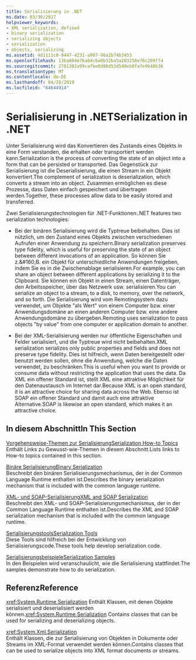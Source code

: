 ```yaml
---
title: Serialisierung in .NET
ms.date: 03/30/2017
helpviewer_keywords:
- XML serialization, defined
- binary serialization
- serializing objects
- serialization
- objects, serializing
ms.assetid: 4d1111c0-9447-4231-a997-96a2b74b3453
ms.openlocfilehash: 13ba804e76a64c6a0b32ba5a203258e76c209ff4
ms.sourcegitcommit: 2701302a99cafbe0d86d53d540eb0fa7e9b46b36
ms.translationtype: MT
ms.contentlocale: de-DE
ms.lasthandoff: 04/28/2019
ms.locfileid: "64644914"
---
```

# <a name="serialization-in-net"></a><span data-ttu-id="cbc49-102">Serialisierung in .NET</span><span class="sxs-lookup"><span data-stu-id="cbc49-102">Serialization in .NET</span></span>
<span data-ttu-id="cbc49-103">Unter Serialisierung wird das Konvertieren des Zustands eines Objekts in eine Form verstanden, die erhalten oder transportiert werden kann.</span><span class="sxs-lookup"><span data-stu-id="cbc49-103">Serialization is the process of converting the state of an object into a form that can be persisted or transported.</span></span> <span data-ttu-id="cbc49-104">Das Gegenstück zur Serialisierung ist die Deserialisierung, die einen Stream in ein Objekt konvertiert.</span><span class="sxs-lookup"><span data-stu-id="cbc49-104">The complement of serialization is deserialization, which converts a stream into an object.</span></span> <span data-ttu-id="cbc49-105">Zusammen ermöglichen es diese Prozesse, dass Daten einfach gespeichert und übertragen werden.</span><span class="sxs-lookup"><span data-stu-id="cbc49-105">Together, these processes allow data to be easily stored and transferred.</span></span>  
  
<span data-ttu-id="cbc49-106">Zwei Serialisierungstechnologien für .NET-Funktionen:</span><span class="sxs-lookup"><span data-stu-id="cbc49-106">.NET features two serialization technologies:</span></span>  
  
- <span data-ttu-id="cbc49-107">Bei der binären Serialisierung wird die Typtreue beibehalten. Dies ist nützlich, um den Zustand eines Objekts zwischen verschiedenen Aufrufen einer Anwendung zu speichern.</span><span class="sxs-lookup"><span data-stu-id="cbc49-107">Binary serialization preserves type fidelity, which is useful for preserving the state of an object between different invocations of an application.</span></span> <span data-ttu-id="cbc49-108">So können Sie z.&amp;#160;B. ein Objekt für unterschiedliche Anwendungen freigeben, indem Sie es in die Zwischenablage serialisieren.</span><span class="sxs-lookup"><span data-stu-id="cbc49-108">For example, you can share an object between different applications by serializing it to the Clipboard.</span></span> <span data-ttu-id="cbc49-109">Sie können ein Objekt in einen Stream, einen Datenträger, den Arbeitsspeicher, über das Netzwerk usw. serialisieren.</span><span class="sxs-lookup"><span data-stu-id="cbc49-109">You can serialize an object to a stream, to a disk, to memory, over the network, and so forth.</span></span> <span data-ttu-id="cbc49-110">Die Serialisierung wird vom Remotingsystem dazu verwendet, um Objekte "als Wert" von einem Computer bzw. einer Anwendungsdomäne an einen anderen Computer bzw. eine andere Anwendungsdomäne zu übergeben.</span><span class="sxs-lookup"><span data-stu-id="cbc49-110">Remoting uses serialization to pass objects "by value" from one computer or application domain to another.</span></span>  
  
- <span data-ttu-id="cbc49-111">Bei der XML-Serialisierung werden nur öffentliche Eigenschaften und Felder serialisiert, und die Typtreue wird nicht beibehalten.</span><span class="sxs-lookup"><span data-stu-id="cbc49-111">XML serialization serializes only public properties and fields and does not preserve type fidelity.</span></span> <span data-ttu-id="cbc49-112">Dies ist hilfreich, wenn Daten bereitgestellt oder benutzt werden sollen, ohne die Anwendung, welche die Daten verwendet, zu beschränken.</span><span class="sxs-lookup"><span data-stu-id="cbc49-112">This is useful when you want to provide or consume data without restricting the application that uses the data.</span></span> <span data-ttu-id="cbc49-113">Da XML ein offener Standard ist, stellt XML eine attraktive Möglichkeit für den Datenaustausch im Internet dar.</span><span class="sxs-lookup"><span data-stu-id="cbc49-113">Because XML is an open standard, it is an attractive choice for sharing data across the Web.</span></span> <span data-ttu-id="cbc49-114">Ebenso ist SOAP ein offener Standard und damit auch eine attraktive Alternative.</span><span class="sxs-lookup"><span data-stu-id="cbc49-114">SOAP is likewise an open standard, which makes it an attractive choice.</span></span>  
  
## <a name="in-this-section"></a><span data-ttu-id="cbc49-115">In diesem Abschnitt</span><span class="sxs-lookup"><span data-stu-id="cbc49-115">In This Section</span></span>  
[<span data-ttu-id="cbc49-116">Vorgehensweise-Themen zur Serialisierung</span><span class="sxs-lookup"><span data-stu-id="cbc49-116">Serialization How-to Topics</span></span>](../../../docs/standard/serialization/serialization-how-to-topics.md)  
<span data-ttu-id="cbc49-117">Enthält Links zu Gewusst-wie-Themen in diesem Abschnitt.</span><span class="sxs-lookup"><span data-stu-id="cbc49-117">Lists links to How-to topics contained in this section.</span></span>
  
[<span data-ttu-id="cbc49-118">Binäre Serialisierung</span><span class="sxs-lookup"><span data-stu-id="cbc49-118">Binary Serialization</span></span>](../../../docs/standard/serialization/binary-serialization.md)  
<span data-ttu-id="cbc49-119">Beschreibt den binären Serialisierungsmechanismus, der in der Common Language Runtime enthalten ist.</span><span class="sxs-lookup"><span data-stu-id="cbc49-119">Describes the binary serialization mechanism that is included with the common language runtime.</span></span>

[<span data-ttu-id="cbc49-120">XML- und SOAP-Serialisierung</span><span class="sxs-lookup"><span data-stu-id="cbc49-120">XML and SOAP Serialization</span></span>](../../../docs/standard/serialization/xml-and-soap-serialization.md)  
<span data-ttu-id="cbc49-121">Beschreibt den XML- und SOAP-Serialisierungsmechanismus, der in der Common Language Runtime enthalten ist.</span><span class="sxs-lookup"><span data-stu-id="cbc49-121">Describes the XML and SOAP serialization mechanism that is included with the common language runtime.</span></span>

[<span data-ttu-id="cbc49-122">Serialisierungstools</span><span class="sxs-lookup"><span data-stu-id="cbc49-122">Serialization Tools</span></span>](../../../docs/standard/serialization/serialization-tools.md)  
<span data-ttu-id="cbc49-123">Diese Tools sind hilfreich bei der Entwicklung von Serialisierungscode.</span><span class="sxs-lookup"><span data-stu-id="cbc49-123">These tools help develop serialization code.</span></span>

[<span data-ttu-id="cbc49-124">Serialisierungsbeispiele</span><span class="sxs-lookup"><span data-stu-id="cbc49-124">Serialization Samples</span></span>](../../../docs/standard/serialization/serialization-samples.md)  
<span data-ttu-id="cbc49-125">In den Beispielen wird veranschaulicht, wie die Serialisierung stattfindet.</span><span class="sxs-lookup"><span data-stu-id="cbc49-125">The samples demonstrate how to do serialization.</span></span>

## <a name="reference"></a><span data-ttu-id="cbc49-126">Referenz</span><span class="sxs-lookup"><span data-stu-id="cbc49-126">Reference</span></span>
<span data-ttu-id="cbc49-127"><xref:System.Runtime.Serialization> Enthält Klassen, mit denen Objekte serialisiert und deserialisiert werden können.</span><span class="sxs-lookup"><span data-stu-id="cbc49-127"><xref:System.Runtime.Serialization> Contains classes that can be used for serializing and deserializing objects.</span></span>
  
<xref:System.Xml.Serialization>  
<span data-ttu-id="cbc49-128">Enthält Klassen, die zur Serialisierung von Objekten in Dokumente oder Streams im XML-Format verwendet werden können.</span><span class="sxs-lookup"><span data-stu-id="cbc49-128">Contains classes that can be used to serialize objects into XML format documents or streams.</span></span>